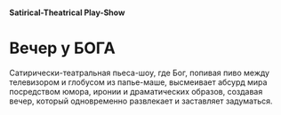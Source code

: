 ####  Satirical-Theatrical Play-Show

# Вечер у БОГА

Сатирически-театральная пьеса-шоу, где Бог, попивая пиво между телевизором и глобусом из папье-маше, высмеивает абсурд мира посредством юмора, иронии и драматических образов, создавая вечер, который одновременно развлекает и заставляет задуматься.